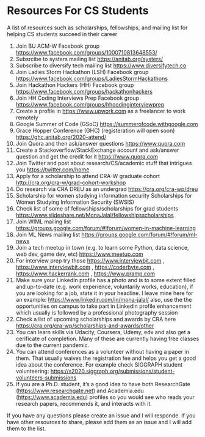 # Resources For CS Students
A list of resources such as scholarships, fellowships, and mailing list for helping CS students succeed in their career

1. Join BU ACM-W Facebook group https://www.facebook.com/groups/1000710813648553/ 
2. Subsrcibe to systers mailing list https://anitab.org/systers/ 
3. Subscribe to diversify tech mailing list https://www.diversifytech.co 
4. Join Ladies Storm Hackathon (LSH) Facebook group https://www.facebook.com/groups/LadiesStormHackathons 
5. Join Hackathon Hackers (HH) Facebook group https://www.facebook.com/groups/hackathonhackers 
6. Join HH Coding Interviews Prep Facebook group https://www.facebook.com/groups/hhcodinginterviewprep 
7. Create a profile in https://www.upwork.com as a freelancer to work remotely
8. Google Summer of Code (GSoC) https://summerofcode.withgoogle.com 
9. Grace Hopper Conference (GHC) (registeration will open soon) https://ghc.anitab.org/2020-attend/ 
10. Join Quora and then ask/answer questions https://www.quora.com
11. Create a Stackoverflow/StackExchange account and ask/answer question and get the credit for it https://www.quora.com
12. Join Twitter and post about research/CS/academic stuff that intrigues you https://twitter.com/home
13. Apply for a scholarship to attend CRA-W graduate cohort http://cra.org/cra-w/grad-cohort-workshop
14. Do research via CRA DREU as an undergrad https://cra.org/cra-wp/dreu 
15. Scholarship for women studying information security Scholarships for Women Studying Information Security (SWSIS)
16. Check list of some of fellowships/scholarships for grad students https://www.slideshare.net/MonaJalal/fellowshipsscholarships 
17. Join WIML mailing list https://groups.google.com/forum/#!forum/women-in-machine-learning 
18. Join ML News mailing list  https://groups.google.com/forum/#!forum/ml-news 
19. Join a tech meetup in town (e.g. to learn some Python, data science, web dev, game dev, etc) https://www.meetup.com 
20. For interview prep try these https://www.interviewbit.com  , https://www.interviewbit.com , https://coderbyte.com , https://www.hackerrank.com ,  https://www.pramp.com 
21. Make sure your LinkedIn profile has a photo and is to some extent filled and up-to-date (e.g. work experience, voluntarily works, education), if you are looking for a job, state it in your headline. I leave mine here for an example: https://www.linkedin.com/in/mona-jalal/ also, use the the opportunities on campus to take part in LinkedIn profile enhancement which usually is followed by a professional photography session
22. Check a list of upcoming scholarships and awards by CRA here https://cra.org/cra-wp/scholarships-and-awards/other 
23. You can learn skills via Udacity, Coursera, Udemy, edx and also get a cerificate of completion. Many of these are currently having free classes due to the current pandemic.
24. You can attend conferences as a volunteer without having a paper in them. That usually waives the registration fee and helps you get a good idea about the conference. For example check SIGGRAPH student volunteering: https://s2020.siggraph.org/submissions/student-volunteers-submissions 
25. If you are a Ph.D. student, it’s a good idea to have both ResearchGate (https://www.researchgate.net)  and Academia.edu (https://www.academia.edu) profiles so you would see who reads your research papers, recommends it, and interacts with it. 


If you have any questions please create an issue and I will responde. If you have other resources to share, please add them as an issue and I will add them to the list.


